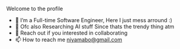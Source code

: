 Welcome to the profile
- 👀 I’m a Full-time Software Engineer, Here I just mess arround :) 
- 📖 Ofc also Researching AI stuff Since thats the trendy thing atm 
- 💞️ Reach out if you interested in collaborating  
- 📫 How to reach me niyamabo@gmail.com

